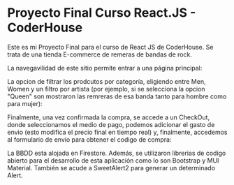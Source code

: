 # Proyecto Final Curso React.JS - CoderHouse

Este es mi Proyecto Final para el curso de React JS de CoderHouse. Se trata de una tienda E-commerce de remeras de bandas de rock.

La navegavilidad de este sitio permite entrar a una página principal:

La opcion de filtrar los prodcutos por categoría, eligiendo entre Men, Women y un filtro por artista (por ejemplo, si se selecciona la opcion "Queen" son mostraron las remreras de esa banda tanto para hombre como para mujer):

Finalmente, una vez confirmada la compra, se accede a un CheckOut, donde seleccionamos el medio de pago, podemos adicionar el gasto de envio (esto modifica el precio final en tiempo real) y, finalmente, accedemos al formulario de envío para obtener el codigo de compra:




La BBDD esta alojada en Firestore. Además, se utilizaron librerias de codigo abierto para el desarrollo de esta aplicación como lo son Bootstrap y MUI Material. También se acude a SweetAlert2 para generar un determinado Alert.
